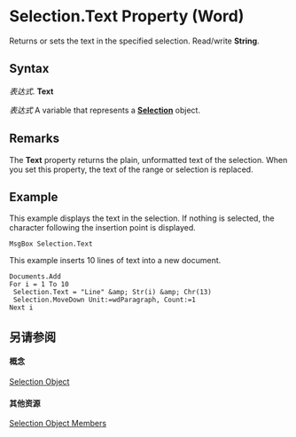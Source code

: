 
# Selection.Text Property (Word)

Returns or sets the text in the specified selection. Read/write  **String**.


## Syntax

 _表达式_. **Text**

 _表达式_ A variable that represents a **[Selection](7b574a91-c33e-ecfd-6783-6b7528b2ed8f.md)** object.


## Remarks

The  **Text** property returns the plain, unformatted text of the selection. When you set this property, the text of the range or selection is replaced.


## Example

This example displays the text in the selection. If nothing is selected, the character following the insertion point is displayed.


```
MsgBox Selection.Text
```

This example inserts 10 lines of text into a new document.




```
Documents.Add 
For i = 1 To 10 
 Selection.Text = "Line" &amp; Str(i) &amp; Chr(13) 
 Selection.MoveDown Unit:=wdParagraph, Count:=1 
Next i
```


## 另请参阅


#### 概念


[Selection Object](7b574a91-c33e-ecfd-6783-6b7528b2ed8f.md)
#### 其他资源


[Selection Object Members](http://msdn.microsoft.com/library/71e67a43-d40a-ad9a-8ef2-c5c487733e0d%28Office.15%29.aspx)